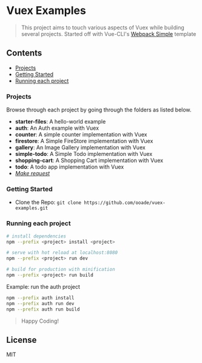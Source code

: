 # Vuex Examples

> This project aims to touch various aspects of Vuex while building several projects. Started off with Vue-CLI's [Webpack Simple](https://github.com/vuejs-templates/webpack-simple) template

## Contents

- [Projects](#projects)
- [Getting Started](#getting-started)
- [Running each project](#running-each-project)

### Projects

Browse through each project by going through the folders as listed below.

- **starter-files**: A hello-world example
- **auth**: An Auth example with Vuex
- **counter**: A simple counter implementation with Vuex
- **firestore**: A Simple FireStore implementation with Vuex
- **gallery**: An Image Gallery implementation with Vuex
- **simple-todo**: A Simple Todo implementation with Vuex
- **shopping-cart**: A Shopping Cart implementation with Vuex
- **todo**: A todo app implementation with Vuex
- [_Make request_](https://github.com/ooade/vuex-examples/issues/new)

### Getting Started

- Clone the Repo: `git clone https://github.com/ooade/vuex-examples.git`

### Running each project

```bash
# install dependencies
npm --prefix <project> install <project>

# serve with hot reload at localhost:8080
npm --prefix <project> run dev

# build for production with minification
npm --prefix <project> run build
```

Example: run the auth project

```bash
npm --prefix auth install
npm --prefix auth run dev
npm --prefix auth run build
```

> Happy Coding!

## License

MIT
